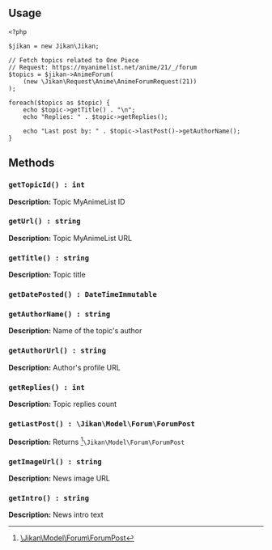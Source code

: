 ## Usage
```
<?php

$jikan = new Jikan\Jikan;

// Fetch topics related to One Piece
// Request: https://myanimelist.net/anime/21/_/forum
$topics = $jikan->AnimeForum(
    (new \Jikan\Request\Anime\AnimeForumRequest(21))
);

foreach($topics as $topic) {
    echo $topic->getTitle() . "\n";
    echo "Replies: " . $topic->getReplies();

    echo "Last post by: " . $topic->lastPost()->getAuthorName();
}
```

## Methods
### `getTopicId() : int`
**Description:** Topic MyAnimeList ID

### `getUrl() : string`
**Description:** Topic MyAnimeList URL

### `getTitle() : string`
**Description:** Topic title

### `getDatePosted() : DateTimeImmutable`

### `getAuthorName() : string`
**Description:** Name of the topic's author

### `getAuthorUrl() : string`
**Description:** Author's profile URL

### `getReplies() : int`
**Description:** Topic replies count

### `getLastPost() : \Jikan\Model\Forum\ForumPost`
**Description:** Returns [^1]`\Jikan\Model\Forum\ForumPost`

### `getImageUrl() : string`
**Description:** News image URL

### `getIntro() : string`
**Description:** News intro text

[^1]: [\Jikan\Model\Forum\ForumPost](/objects/model/forum/forum-post)